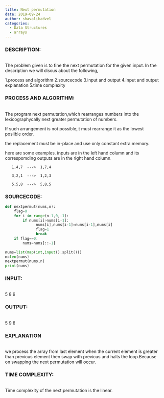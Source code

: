 ```yaml
---
title: Next permutation
date: 2019-09-24
author: shavalibadvel
categories:
  - Data Structures
  - arrays
---
```

### DESCRIPTION:
<br />
    The problem given is to fine the next permutation for the given input.
In the description we will discus about the following,

1.process and algorithm
2.sourcecode
3.input and output
4.input and output explanation
5.time complexity

### PROCESS AND ALGORITHM:
<br>
 The program next permutation,which rearranges numbers into the lexicographycally next greater permutation of numbers.

 If such arrangement is not possible,it must rearrange it as the lowest posiible order.
 
 the replacement must be in-place and use only constant extra memory.
 
 here are some examples. inputs are in the left hand column and its correspomding outputs are in the right hand column.
  
       1,4,7  --->  1,7,4
       
       3,2,1  --->  1,2,3
 
       5,5,8  --->  5,8,5
 
### SOURCECODE:
```python
def nextpermut(nums,n):
    flag=0
    for i in range(n-1,0,-1):
        if nums[i]>nums[i-1]:
              nums[i],nums[i-1]=nums[i-1],nums[i]
              flag=1
              break
    if flag==0:
        nums=nums[::-1]
          
nums=list(map(int,input().split()))
n=len(nums)
nextpermut(nums,n)
print(nums)

 ```
            
 ### INPUT:
  <br>
  5 8 9

 ### OUTPUT:
 <br>
  5 9 8

 ### EXPLANATION 
 <br>
  we process the array from last element when the current element is greater than previous element then swap with previous
  and halts the loop.Because on swapping the next permutation will occur.
 
 ### TIME COMPLEXITY:
 <br>
 Time complexity of the next permutation is the linear.
